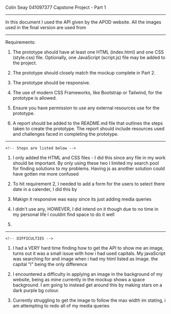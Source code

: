 Colin Seay
041097377
Capstone Project - Part 1
_________________
In this document I used the API given by the APOD website. All the images used in the final version are used from 

_______________
Requirements: 
1. The prototype should have at least one HTML (index.html) and one CSS (style.css) file. Optionally, one JavaScript (script.js) file may be added to the project.  
    <!-- Completed -->

2. The prototype should closely match the mockup complete in Part 2. 
    <!-- Completed -->
3. The prototype should be responsive.
    <!-- Completed -->
4. The use of modern CSS Frameworks, like Bootstrap or Tailwind, for the prototype is allowed. 
    <!-- Completed -->
5. Ensure you have permission to use any external resources use for the prototype.
    <!-- Completed -->
6. A report should be added to the README.md file that outlines the steps taken to create the prototype. The report should include resources used and challenges faced in completing the prototype.
    <!-- Listed Below -->

__________________
    
    <!-- Steps are listed below -->

1. I only added the HTML and CSS files - I did this since any file in my work should be important. By only using these two I limited my search pool for finding solutions to my problems. Having js as another solution could have gotten me more confused

2. To hit requirement 2, I needed to add a form for the users to select there date in a calender, I did this by

3. Makign it responsive was easy since its just adding media queries


4. I didn't use any, HOWEVER, I did intend on it though due to no time in my personal life I couldnt find space to do it well

5. 


---------------------------
    <!-- DIFFICULTIES -->

1. I had a VERY hard time finding how to get the API to show me an image, turns out it was a small issue with how i had used capitals. My javaScript was searching for and image when i had my html listed as Image. the capital "I" being the only difference

2. I encountered a difficulty in applying an image in the background of my website, being as mine currently in the mockup shows a space background. I am going to instead get around this by making stars on a dark purple bg colour.

3. Currently struggling to get the image to follow the max width im stating, i am attempting to redo all of my media queries